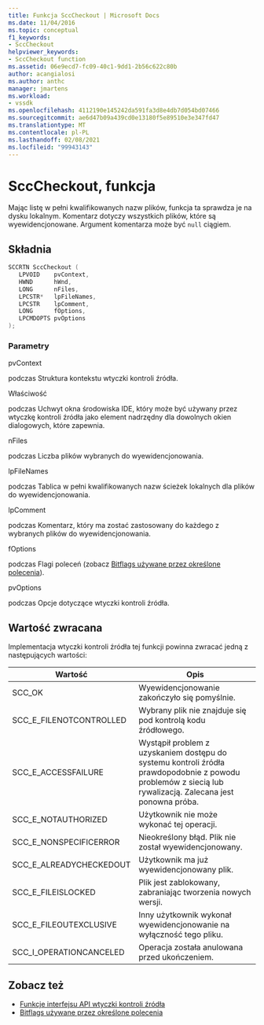 ```yaml
---
title: Funkcja SccCheckout | Microsoft Docs
ms.date: 11/04/2016
ms.topic: conceptual
f1_keywords:
- SccCheckout
helpviewer_keywords:
- SccCheckout function
ms.assetid: 06e9ecd7-fc09-40c1-9dd1-2b56c622c80b
author: acangialosi
ms.author: anthc
manager: jmartens
ms.workload:
- vssdk
ms.openlocfilehash: 4112190e145242da591fa3d8e4db7d054bd07466
ms.sourcegitcommit: ae6d47b09a439cd0e13180f5e89510e3e347fd47
ms.translationtype: MT
ms.contentlocale: pl-PL
ms.lasthandoff: 02/08/2021
ms.locfileid: "99943143"
---
```

# <a name="scccheckout-function"></a>SccCheckout, funkcja
Mając listę w pełni kwalifikowanych nazw plików, funkcja ta sprawdza je na dysku lokalnym. Komentarz dotyczy wszystkich plików, które są wyewidencjonowane. Argument komentarza może być `null` ciągiem.

## <a name="syntax"></a>Składnia

```cpp
SCCRTN SccCheckout (
   LPVOID    pvContext,
   HWND      hWnd,
   LONG      nFiles,
   LPCSTR*   lpFileNames,
   LPCSTR    lpComment,
   LONG      fOptions,
   LPCMDOPTS pvOptions
);
```

### <a name="parameters"></a>Parametry
 pvContext

podczas Struktura kontekstu wtyczki kontroli źródła.

 Właściwość

podczas Uchwyt okna środowiska IDE, który może być używany przez wtyczkę kontroli źródła jako element nadrzędny dla dowolnych okien dialogowych, które zapewnia.

 nFiles

podczas Liczba plików wybranych do wyewidencjonowania.

 lpFileNames

podczas Tablica w pełni kwalifikowanych nazw ścieżek lokalnych dla plików do wyewidencjonowania.

 lpComment

podczas Komentarz, który ma zostać zastosowany do każdego z wybranych plików do wyewidencjonowania.

 fOptions

podczas Flagi poleceń (zobacz [Bitflags używane przez określone polecenia](../extensibility/bitflags-used-by-specific-commands.md)).

 pvOptions

podczas Opcje dotyczące wtyczki kontroli źródła.

## <a name="return-value"></a>Wartość zwracana
 Implementacja wtyczki kontroli źródła tej funkcji powinna zwracać jedną z następujących wartości:

|Wartość|Opis|
|-----------|-----------------|
|SCC_OK|Wyewidencjonowanie zakończyło się pomyślnie.|
|SCC_E_FILENOTCONTROLLED|Wybrany plik nie znajduje się pod kontrolą kodu źródłowego.|
|SCC_E_ACCESSFAILURE|Wystąpił problem z uzyskaniem dostępu do systemu kontroli źródła prawdopodobnie z powodu problemów z siecią lub rywalizacją. Zalecana jest ponowna próba.|
|SCC_E_NOTAUTHORIZED|Użytkownik nie może wykonać tej operacji.|
|SCC_E_NONSPECIFICERROR|Nieokreślony błąd. Plik nie został wyewidencjonowany.|
|SCC_E_ALREADYCHECKEDOUT|Użytkownik ma już wyewidencjonowany plik.|
|SCC_E_FILEISLOCKED|Plik jest zablokowany, zabraniając tworzenia nowych wersji.|
|SCC_E_FILEOUTEXCLUSIVE|Inny użytkownik wykonał wyewidencjonowanie na wyłączność tego pliku.|
|SCC_I_OPERATIONCANCELED|Operacja została anulowana przed ukończeniem.|

## <a name="see-also"></a>Zobacz też
- [Funkcje interfejsu API wtyczki kontroli źródła](../extensibility/source-control-plug-in-api-functions.md)
- [Bitflags używane przez określone polecenia](../extensibility/bitflags-used-by-specific-commands.md)
